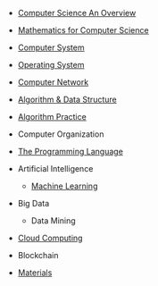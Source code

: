 
 
 * [Computer Science An Overview](https://github.com/MingxiaGuo/Computer-Science/tree/master/Computer_Science_an_Overview)	 
 * [Mathematics for Computer Science](https://github.com/MingxiaGuo/Computer-Science/tree/master/Mathematics_for_Computer_Science)
 * [Computer System](https://github.com/MingxiaGuo/Computer-Science/tree/master/Computer_System)
 * [Operating System](https://github.com/MingxiaGuo/Computer-Science/tree/master/Operating_System)
 * [Computer Network](https://github.com/MingxiaGuo/Computer-Science/tree/master/Computer_Network) 
 * [Algorithm & Data Structure](https://github.com/MingxiaGuo/Computer-Science/tree/master/Algorithm-Data_Structure)
 * [Algorithm Practice](https://github.com/MingxiaGuo/Computer-Science/tree/master/Algorithm_Practice)
 * Computer Organization		
 * [The Programming Language](https://github.com/MingxiaGuo/Computer-Science/tree/master/The_Programming_Language) 
 * Artificial Intelligence		
    * [Machine Learning](https://github.com/MingxiaGuo/Computer-Science/tree/master/Machine_Learning)
 * Big Data		
    * Data Mining		 
 * [Cloud Computing](https://github.com/MingxiaGuo/Computer-Science/tree/master/Cloud_Computing) 
 * Blockchain

* [Materials](https://github.com/MingxiaGuo/Computer-Science/tree/master/Materials.md)


